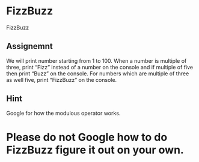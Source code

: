 # FizzBuzz
FizzBuzz 

## Assignemnt
We will print number starting from 1 to 100. When a number is multiple of three, print “Fizz” instead of a number on the console and if multiple of five then print “Buzz” on the console. For numbers which are multiple of three as well five, print “FizzBuzz” on the console.

## Hint
Google for how the modulous operator works.

# Please do not Google how to do FizzBuzz figure it out on your own.
